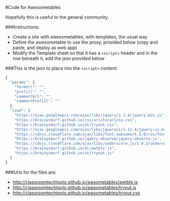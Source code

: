 #Code for Awesometables

Hopefully this is useful to the general community.

###Instructions:

* Create a site with awesometables, with templates, the usual way
* Define the awesometable to use the proxy, provided below (copy and paste, and deploy as web app)
* Modify the Template sheet so that it has a `<script>` header and in the row beneath it, add the json provided below

###This is the json to place into the `<script>` content:

```js
{
  "params": {
    "formUrl": "",
    "prefill": "",
    "commentUrl": "",
    "commentPrefill": ""
  },
  "load": [
    "https://ajax.googleapis.com/ajax/libs/jquery/2.1.4/jquery.min.js",
    "https://brainysmurf.github.io/css/aristo/aristo.css",
    "https://brainysmurf.github.io/at/tryout.css",
    "https://ajax.googleapis.com/ajax/libs/jqueryui/1.11.4/jquery-ui.min.js",
    "https://cdnjs.cloudflare.com/ajax/libs/font-awesome/4.5.0/css/font-awesome.css",
    "https://brainysmurf.github.io/jquery-observe/jquery-observe.js",
    "https://cdnjs.cloudflare.com/ajax/libs/underscore.js/1.8.3/underscore-min.js",
    "https://brainysmurf.github.io/at/awtble.js",
    "https://brainysmurf.github.io/at/tryout.js"
  ]
}
```

###Urls for the files are:

* http://classroomtechtools.github.io/awsometables/awtble.js
* http://classroomtechtools.github.io/awsometables/tryout.js
* http://classroomtechtools.github.io/awsometables/tryout.css
